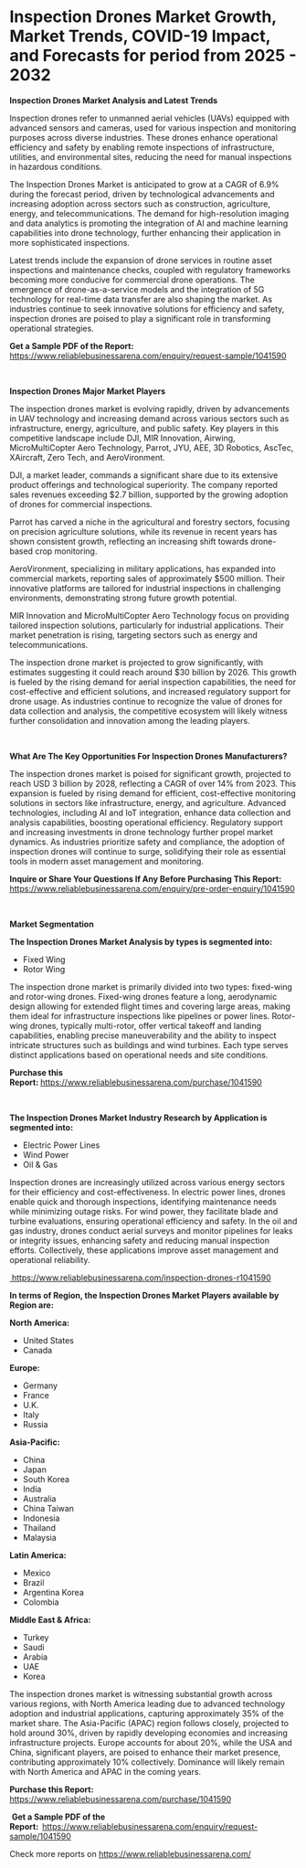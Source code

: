 <p><h1>Inspection Drones Market Growth, Market Trends, COVID-19 Impact, and Forecasts for period from 2025 - 2032</h1></p><p><strong>Inspection Drones Market Analysis and Latest Trends</strong></p>
<p><p>Inspection drones refer to unmanned aerial vehicles (UAVs) equipped with advanced sensors and cameras, used for various inspection and monitoring purposes across diverse industries. These drones enhance operational efficiency and safety by enabling remote inspections of infrastructure, utilities, and environmental sites, reducing the need for manual inspections in hazardous conditions.</p><p>The Inspection Drones Market is anticipated to grow at a CAGR of 6.9% during the forecast period, driven by technological advancements and increasing adoption across sectors such as construction, agriculture, energy, and telecommunications. The demand for high-resolution imaging and data analytics is promoting the integration of AI and machine learning capabilities into drone technology, further enhancing their application in more sophisticated inspections.</p><p>Latest trends include the expansion of drone services in routine asset inspections and maintenance checks, coupled with regulatory frameworks becoming more conducive for commercial drone operations. The emergence of drone-as-a-service models and the integration of 5G technology for real-time data transfer are also shaping the market. As industries continue to seek innovative solutions for efficiency and safety, inspection drones are poised to play a significant role in transforming operational strategies.</p></p>
<p><strong>Get a Sample PDF of the Report:&nbsp;</strong> <a href="https://www.reliablebusinessarena.com/enquiry/request-sample/1041590?utm_campaign=3569&utm_medium=2&utm_source=Github&utm_content=ia&utm_term=08042025&utm_id=inspection-drones">https://www.reliablebusinessarena.com/enquiry/request-sample/1041590</a></p>
<p>&nbsp;</p>
<p><strong>Inspection Drones Major Market Players</strong></p>
<p><p>The inspection drones market is evolving rapidly, driven by advancements in UAV technology and increasing demand across various sectors such as infrastructure, energy, agriculture, and public safety. Key players in this competitive landscape include DJI, MIR Innovation, Airwing, MicroMultiCopter Aero Technology, Parrot, JYU, AEE, 3D Robotics, AscTec, XAircraft, Zero Tech, and AeroVironment.</p><p>DJI, a market leader, commands a significant share due to its extensive product offerings and technological superiority. The company reported sales revenues exceeding $2.7 billion, supported by the growing adoption of drones for commercial inspections.</p><p>Parrot has carved a niche in the agricultural and forestry sectors, focusing on precision agriculture solutions, while its revenue in recent years has shown consistent growth, reflecting an increasing shift towards drone-based crop monitoring.</p><p>AeroVironment, specializing in military applications, has expanded into commercial markets, reporting sales of approximately $500 million. Their innovative platforms are tailored for industrial inspections in challenging environments, demonstrating strong future growth potential.</p><p>MIR Innovation and MicroMultiCopter Aero Technology focus on providing tailored inspection solutions, particularly for industrial applications. Their market penetration is rising, targeting sectors such as energy and telecommunications.</p><p>The inspection drone market is projected to grow significantly, with estimates suggesting it could reach around $30 billion by 2026. This growth is fueled by the rising demand for aerial inspection capabilities, the need for cost-effective and efficient solutions, and increased regulatory support for drone usage. As industries continue to recognize the value of drones for data collection and analysis, the competitive ecosystem will likely witness further consolidation and innovation among the leading players.</p></p>
<p>&nbsp;</p>
<p><strong>What Are The Key Opportunities For Inspection Drones Manufacturers?</strong></p>
<p><p>The inspection drones market is poised for significant growth, projected to reach USD 3 billion by 2028, reflecting a CAGR of over 14% from 2023. This expansion is fueled by rising demand for efficient, cost-effective monitoring solutions in sectors like infrastructure, energy, and agriculture. Advanced technologies, including AI and IoT integration, enhance data collection and analysis capabilities, boosting operational efficiency. Regulatory support and increasing investments in drone technology further propel market dynamics. As industries prioritize safety and compliance, the adoption of inspection drones will continue to surge, solidifying their role as essential tools in modern asset management and monitoring.</p></p>
<p><strong>Inquire or Share Your Questions If Any Before Purchasing This Report:</strong> <a href="https://www.reliablebusinessarena.com/enquiry/pre-order-enquiry/1041590?utm_campaign=3569&utm_medium=2&utm_source=Github&utm_content=ia&utm_term=08042025&utm_id=inspection-drones">https://www.reliablebusinessarena.com/enquiry/pre-order-enquiry/1041590</a></p>
<p>&nbsp;</p>
<p><strong>Market Segmentation</strong></p>
<p><strong>The Inspection Drones Market Analysis by types is segmented into:</strong></p>
<p><ul><li>Fixed Wing</li><li>Rotor Wing</li></ul></p>
<p><p>The inspection drone market is primarily divided into two types: fixed-wing and rotor-wing drones. Fixed-wing drones feature a long, aerodynamic design allowing for extended flight times and covering large areas, making them ideal for infrastructure inspections like pipelines or power lines. Rotor-wing drones, typically multi-rotor, offer vertical takeoff and landing capabilities, enabling precise maneuverability and the ability to inspect intricate structures such as buildings and wind turbines. Each type serves distinct applications based on operational needs and site conditions.</p></p>
<p><strong>Purchase this Report:&nbsp;</strong><a href="https://www.reliablebusinessarena.com/purchase/1041590?utm_campaign=3569&utm_medium=2&utm_source=Github&utm_content=ia&utm_term=08042025&utm_id=inspection-drones">https://www.reliablebusinessarena.com/purchase/1041590</a></p>
<p>&nbsp;</p>
<p><strong>The Inspection Drones Market Industry Research by Application is segmented into:</strong></p>
<p><ul><li>Electric Power Lines</li><li>Wind Power</li><li>Oil & Gas</li></ul></p>
<p><p>Inspection drones are increasingly utilized across various energy sectors for their efficiency and cost-effectiveness. In electric power lines, drones enable quick and thorough inspections, identifying maintenance needs while minimizing outage risks. For wind power, they facilitate blade and turbine evaluations, ensuring operational efficiency and safety. In the oil and gas industry, drones conduct aerial surveys and monitor pipelines for leaks or integrity issues, enhancing safety and reducing manual inspection efforts. Collectively, these applications improve asset management and operational reliability.</p></p>
<p><a href="https://www.reliablebusinessarena.com/inspection-drones-r1041590?utm_campaign=3569&utm_medium=2&utm_source=Github&utm_content=ia&utm_term=08042025&utm_id=inspection-drones">&nbsp;https://www.reliablebusinessarena.com/inspection-drones-r1041590</a></p>
<p><strong>In terms of Region, the Inspection Drones Market Players available by Region are:</strong></p>
<p>
    <p> <strong> North America: </strong>
        <ul>
            <li>United States</li>
            <li>Canada</li>
        </ul>
        </p> 
    <p> <strong> Europe: </strong>
        <ul>
            <li>Germany</li>
            <li>France</li>
            <li>U.K.</li>
            <li>Italy</li>
            <li>Russia</li>
        </ul>
        </p> 
    <p> <strong> Asia-Pacific: </strong>
        <ul>
            <li>China</li>
            <li>Japan</li>
            <li>South Korea</li>
            <li>India</li>
            <li>Australia</li>
            <li>China Taiwan</li>
            <li>Indonesia</li>
            <li>Thailand</li>
            <li>Malaysia</li>
        </ul>
        </p> 
    <p> <strong> Latin America: </strong>
        <ul>
            <li>Mexico</li>
            <li>Brazil</li>
            <li>Argentina Korea</li>
            <li>Colombia</li>
        </ul>
        </p> 
    <p> <strong> Middle East & Africa: </strong>
        <ul>
            <li>Turkey</li>
            <li>Saudi</li>
            <li>Arabia</li>
            <li>UAE</li>
            <li>Korea</li>
        </ul>
    </p>
    </p>
<p><p>The inspection drones market is witnessing substantial growth across various regions, with North America leading due to advanced technology adoption and industrial applications, capturing approximately 35% of the market share. The Asia-Pacific (APAC) region follows closely, projected to hold around 30%, driven by rapidly developing economies and increasing infrastructure projects. Europe accounts for about 20%, while the USA and China, significant players, are poised to enhance their market presence, contributing approximately 10% collectively. Dominance will likely remain with North America and APAC in the coming years.</p></p>
<p><strong>Purchase this Report: </strong><a href="https://www.reliablebusinessarena.com/purchase/1041590?utm_campaign=3569&utm_medium=2&utm_source=Github&utm_content=ia&utm_term=08042025&utm_id=inspection-drones">https://www.reliablebusinessarena.com/purchase/1041590</a></p>
<p>&nbsp;<strong>Get a Sample PDF of the Report:&nbsp;&nbsp;</strong><a href="https://www.reliablebusinessarena.com/enquiry/request-sample/1041590?utm_campaign=3569&utm_medium=2&utm_source=Github&utm_content=ia&utm_term=08042025&utm_id=inspection-drones">https://www.reliablebusinessarena.com/enquiry/request-sample/1041590</a></p>
<p><strong></strong></p>
<p>Check more reports on <a href="https://www.reliablebusinessarena.com/?utm_campaign=3569&utm_medium=2&utm_source=Github&utm_content=ia&utm_term=08042025&utm_id=inspection-drones">https://www.reliablebusinessarena.com/</a></p>